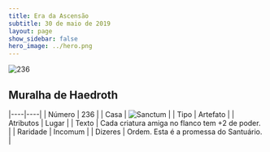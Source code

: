 ```yaml
---
title: Era da Ascensão
subtitle: 30 de maio de 2019
layout: page
show_sidebar: false
hero_image: ../hero.png
---
```


![236](https://cdn.keyforgegame.com/media/card_front/pt/435_236_99M686XM24RP_pt.png)

## Muralha de Haedroth

|----|----|
| Número | 236 |
| Casa | ![Sanctum](https://archonarcana.com/images/thumb/c/c7/Sanctum.png/22px-Sanctum.png "Santuário") |
| Tipo | Artefato |
| Atributos | Lugar |
| Texto | Cada criatura amiga no flanco tem  +2 de poder. |
| Raridade | Incomum |
| Dizeres | Ordem. Esta é a promessa do Santuário. |
